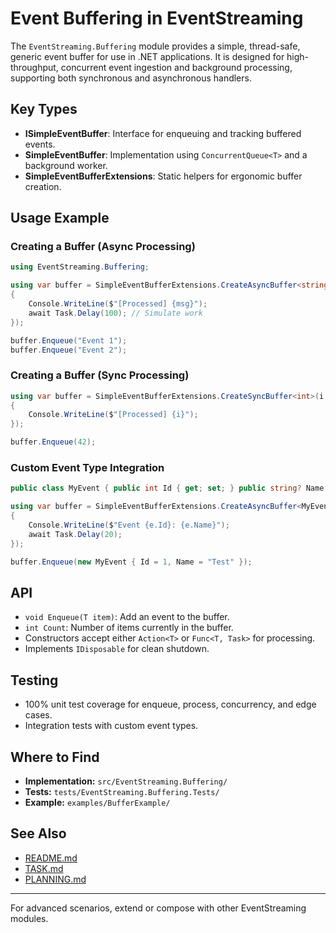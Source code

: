 # Event Buffering in EventStreaming

The `EventStreaming.Buffering` module provides a simple, thread-safe, generic event buffer for use in .NET applications. It is designed for high-throughput, concurrent event ingestion and background processing, supporting both synchronous and asynchronous handlers.

## Key Types

- **ISimpleEventBuffer<T>**: Interface for enqueuing and tracking buffered events.
- **SimpleEventBuffer<T>**: Implementation using `ConcurrentQueue<T>` and a background worker.
- **SimpleEventBufferExtensions**: Static helpers for ergonomic buffer creation.

## Usage Example

### Creating a Buffer (Async Processing)
```csharp
using EventStreaming.Buffering;

using var buffer = SimpleEventBufferExtensions.CreateAsyncBuffer<string>(async msg =>
{
    Console.WriteLine($"[Processed] {msg}");
    await Task.Delay(100); // Simulate work
});

buffer.Enqueue("Event 1");
buffer.Enqueue("Event 2");
```

### Creating a Buffer (Sync Processing)
```csharp
using var buffer = SimpleEventBufferExtensions.CreateSyncBuffer<int>(i =>
{
    Console.WriteLine($"[Processed] {i}");
});

buffer.Enqueue(42);
```

### Custom Event Type Integration
```csharp
public class MyEvent { public int Id { get; set; } public string? Name { get; set; } }

using var buffer = SimpleEventBufferExtensions.CreateAsyncBuffer<MyEvent>(async e =>
{
    Console.WriteLine($"Event {e.Id}: {e.Name}");
    await Task.Delay(20);
});

buffer.Enqueue(new MyEvent { Id = 1, Name = "Test" });
```

## API

- `void Enqueue(T item)`: Add an event to the buffer.
- `int Count`: Number of items currently in the buffer.
- Constructors accept either `Action<T>` or `Func<T, Task>` for processing.
- Implements `IDisposable` for clean shutdown.

## Testing
- 100% unit test coverage for enqueue, process, concurrency, and edge cases.
- Integration tests with custom event types.

## Where to Find
- **Implementation:** `src/EventStreaming.Buffering/`
- **Tests:** `tests/EventStreaming.Buffering.Tests/`
- **Example:** `examples/BufferExample/`

## See Also
- [README.md](../README.md)
- [TASK.md](../TASK.md)
- [PLANNING.md](../PLANNING.md)

---

For advanced scenarios, extend or compose with other EventStreaming modules.
